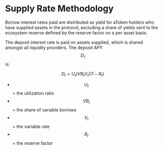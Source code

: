 # Supply Rate Methodology

Borrow interest rates paid are distributed as yield for aToken holders who have supplied assets in the protocol, excluding a share of yields sent to the ecosystem reserve defined by the reserve factor on a per asset basis.

The deposit interest rate is paid on assets supplied, which is shared amongst all liquidity providers. The deposit APY $$D_t$$ is:

$$
D_t = U_t(VB_tV_t)(1 - R_t)
$$

* $$U_t$$ = the utilization ratio
* $$VB_t$$ = the share of variable borrows
* $$V_t$$ = the variable rate
* $$R_t$$ = the reserve factor
